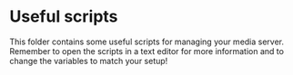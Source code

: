 # Useful scripts

This folder contains some useful scripts for managing your media server.
Remember to open the scripts in a text editor for more information and to change the variables to match your setup!
